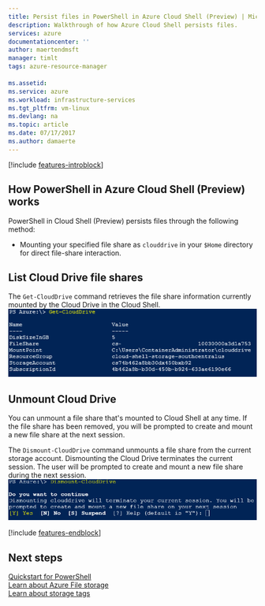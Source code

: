 ```yaml
---
title: Persist files in PowerShell in Azure Cloud Shell (Preview) | Microsoft Docs
description: Walkthrough of how Azure Cloud Shell persists files.
services: azure
documentationcenter: ''
author: maertendmsft
manager: timlt
tags: azure-resource-manager
 
ms.assetid: 
ms.service: azure
ms.workload: infrastructure-services
ms.tgt_pltfrm: vm-linux
ms.devlang: na
ms.topic: article
ms.date: 07/17/2017
ms.author: damaerte
---
```

[!include [features-introblock](../../includes/cloud-shell-persisting-shell-storage-introblock.md)]

## How PowerShell in Azure Cloud Shell (Preview) works
PowerShell in Cloud Shell (Preview) persists files through the following method: 
* Mounting your specified file share as `clouddrive` in your `$Home` directory for direct file-share interaction.

## List Cloud Drive file shares
The `Get-CloudDrive` command retrieves the file share information currently mounted by the Cloud Drive in the Cloud Shell. <br>
![Running Get-CloudDrive](media/persisting-shell-storage-powershell/Get-Clouddrive.png)

## Unmount Cloud Drive
You can unmount a file share that's mounted to Cloud Shell at any time. If the file share has been removed, you will be prompted to create and mount a new file share at the next session.

The `Dismount-CloudDrive` command unmounts a file share from the current storage account. Dismounting the Cloud Drive terminates the current session. The user will be prompted to create and mount a new file share during the next session.
![Running Dismount-CloudDrive](media/persisting-shell-storage-powershell/Dismount-Clouddrive.png)

[!include [features-endblock](../../includes/cloud-shell-persisting-shell-storage-endblock.md)]

## Next steps
[Quickstart for PowerShell](quickstart-powershell.md) <br>
[Learn about Azure File storage](https://docs.microsoft.com/azure/storage/storage-introduction#file-storage) <br>
[Learn about storage tags](https://docs.microsoft.com/azure/azure-resource-manager/resource-group-using-tags) <br>